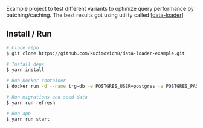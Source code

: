 Example project to test different variants to optimize query performance by batching/caching.
The best results got using utility called [[data-loader](https://github.com/graphql/dataloader)]

## Install / Run

```bash
# Clone repo
$ git clone https://github.com/kuzimovich8/data-loader-example.git

# Install deps
$ yarn install

# Run Docker container
$ docker run -d --name trg-db -e POSTGRES_USER=postgres -e POSTGRES_PASSWORD=q1w2e3r4 -e POSTGRES_DB=trg -p 5431:5432

# Run migrations and seed data
$ yarn run refresh

# Run app
$ yarn run start
```
